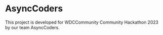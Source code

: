 # AsyncCoders
This project is developed for WDCCommunity Community Hackathon 2023 by our team AsyncCoders.
